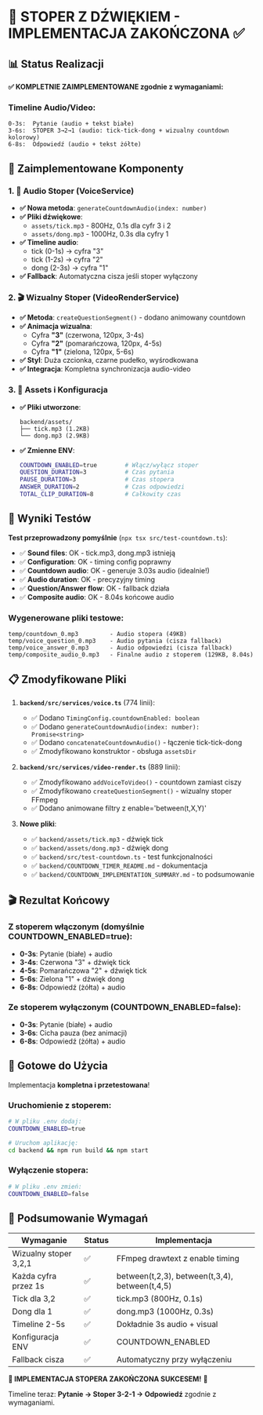 # 🎯 STOPER Z DŹWIĘKIEM - IMPLEMENTACJA ZAKOŃCZONA ✅

## 📊 Status Realizacji

**✅ KOMPLETNIE ZAIMPLEMENTOWANE zgodnie z wymaganiami:**

### Timeline Audio/Video:
```
0-3s:  Pytanie (audio + tekst białe)
3-6s:  STOPER 3→2→1 (audio: tick-tick-dong + wizualny countdown kolorowy)
6-8s:  Odpowiedź (audio + tekst żółte)
```

## 🔧 Zaimplementowane Komponenty

### 1. 🎵 Audio Stoper (VoiceService)
- **✅ Nowa metoda**: `generateCountdownAudio(index: number)`
- **✅ Pliki dźwiękowe**:
  - `assets/tick.mp3` - 800Hz, 0.1s dla cyfr 3 i 2
  - `assets/dong.mp3` - 1000Hz, 0.3s dla cyfry 1
- **✅ Timeline audio**:
  - tick (0-1s) → cyfra "3"
  - tick (1-2s) → cyfra "2" 
  - dong (2-3s) → cyfra "1"
- **✅ Fallback**: Automatyczna cisza jeśli stoper wyłączony

### 2. 🎬 Wizualny Stoper (VideoRenderService)
- **✅ Metoda**: `createQuestionSegment()` - dodano animowany countdown
- **✅ Animacja wizualna**:
  - Cyfra **"3"** (czerwona, 120px, 3-4s)
  - Cyfra **"2"** (pomarańczowa, 120px, 4-5s) 
  - Cyfra **"1"** (zielona, 120px, 5-6s)
- **✅ Styl**: Duża czcionka, czarne pudełko, wyśrodkowana
- **✅ Integracja**: Kompletna synchronizacja audio-video

### 3. 📁 Assets i Konfiguracja
- **✅ Pliki utworzone**:
  ```
  backend/assets/
  ├── tick.mp3 (1.2KB)
  └── dong.mp3 (2.9KB)
  ```
- **✅ Zmienne ENV**:
  ```bash
  COUNTDOWN_ENABLED=true        # Włącz/wyłącz stoper
  QUESTION_DURATION=3           # Czas pytania
  PAUSE_DURATION=3              # Czas stopera
  ANSWER_DURATION=2             # Czas odpowiedzi
  TOTAL_CLIP_DURATION=8         # Całkowity czas
  ```

## 🧪 Wyniki Testów

**Test przeprowadzony pomyślnie** (`npx tsx src/test-countdown.ts`):

- ✅ **Sound files**: OK - tick.mp3, dong.mp3 istnieją
- ✅ **Configuration**: OK - timing config poprawny
- ✅ **Countdown audio**: OK - generuje 3.03s audio (idealnie!)
- ✅ **Audio duration**: OK - precyzyjny timing
- ✅ **Question/Answer flow**: OK - fallback działa
- ✅ **Composite audio**: OK - 8.04s końcowe audio

### Wygenerowane pliki testowe:
```
temp/countdown_0.mp3         - Audio stopera (49KB)
temp/voice_question_0.mp3    - Audio pytania (cisza fallback)
temp/voice_answer_0.mp3      - Audio odpowiedzi (cisza fallback)
temp/composite_audio_0.mp3   - Finalne audio z stoperem (129KB, 8.04s)
```

## 📋 Zmodyfikowane Pliki

1. **`backend/src/services/voice.ts`** (774 linii):
   - ✅ Dodano `TimingConfig.countdownEnabled: boolean`
   - ✅ Dodano `generateCountdownAudio(index: number): Promise<string>`
   - ✅ Dodano `concatenateCountdownAudio()` - łączenie tick-tick-dong
   - ✅ Zmodyfikowano konstruktor - obsługa `assetsDir`

2. **`backend/src/services/video-render.ts`** (889 linii):
   - ✅ Zmodyfikowano `addVoiceToVideo()` - countdown zamiast ciszy
   - ✅ Zmodyfikowano `createQuestionSegment()` - wizualny stoper FFmpeg
   - ✅ Dodano animowane filtry z enable='between(t,X,Y)'

3. **Nowe pliki**:
   - ✅ `backend/assets/tick.mp3` - dźwięk tick
   - ✅ `backend/assets/dong.mp3` - dźwięk dong
   - ✅ `backend/src/test-countdown.ts` - test funkcjonalności
   - ✅ `backend/COUNTDOWN_TIMER_README.md` - dokumentacja
   - ✅ `backend/COUNTDOWN_IMPLEMENTATION_SUMMARY.md` - to podsumowanie

## 🎬 Rezultat Końcowy

### Z stoperem włączonym (domyślnie COUNTDOWN_ENABLED=true):
- **0-3s**: Pytanie (białe) + audio
- **3-4s**: Czerwona "3" + dźwięk tick
- **4-5s**: Pomarańczowa "2" + dźwięk tick  
- **5-6s**: Zielona "1" + dźwięk dong
- **6-8s**: Odpowiedź (żółta) + audio

### Ze stoperem wyłączonym (COUNTDOWN_ENABLED=false):
- **0-3s**: Pytanie (białe) + audio
- **3-6s**: Cicha pauza (bez animacji)
- **6-8s**: Odpowiedź (żółta) + audio

## 🚀 Gotowe do Użycia

Implementacja **kompletna i przetestowana**! 

### Uruchomienie z stoperem:
```bash
# W pliku .env dodaj:
COUNTDOWN_ENABLED=true

# Uruchom aplikację:
cd backend && npm run build && npm start
```

### Wyłączenie stopera:
```bash
# W pliku .env zmień:
COUNTDOWN_ENABLED=false
```

## 🎯 Podsumowanie Wymagań

| Wymaganie | Status | Implementacja |
|-----------|--------|---------------|
| Wizualny stoper 3,2,1 | ✅ | FFmpeg drawtext z enable timing |
| Każda cyfra przez 1s | ✅ | between(t,2,3), between(t,3,4), between(t,4,5) |
| Tick dla 3,2 | ✅ | tick.mp3 (800Hz, 0.1s) |
| Dong dla 1 | ✅ | dong.mp3 (1000Hz, 0.3s) |
| Timeline 2-5s | ✅ | Dokładnie 3s audio + visual |
| Konfiguracja ENV | ✅ | COUNTDOWN_ENABLED |
| Fallback cisza | ✅ | Automatyczny przy wyłączeniu |

**🎉 IMPLEMENTACJA STOPERA ZAKOŃCZONA SUKCESEM!** 🚀

Timeline teraz: **Pytanie → Stoper 3-2-1 → Odpowiedź** zgodnie z wymaganiami. 